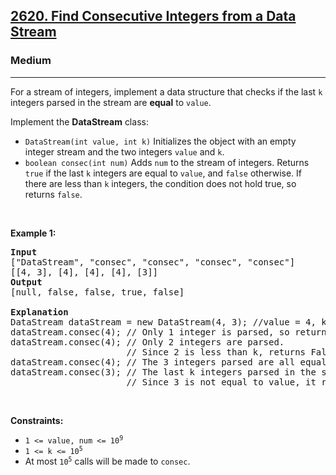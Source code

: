 <h2><a href="https://leetcode.com/problems/find-consecutive-integers-from-a-data-stream">2620. Find Consecutive Integers from a Data Stream</a></h2><h3>Medium</h3><hr><p>For a stream of integers, implement a data structure that checks if the last <code>k</code> integers parsed in the stream are <strong>equal</strong> to <code>value</code>.</p>

<p>Implement the <strong>DataStream</strong> class:</p>

<ul>
	<li><code>DataStream(int value, int k)</code> Initializes the object with an empty integer stream and the two integers <code>value</code> and <code>k</code>.</li>
	<li><code>boolean consec(int num)</code> Adds <code>num</code> to the stream of integers. Returns <code>true</code> if the last <code>k</code> integers are equal to <code>value</code>, and <code>false</code> otherwise. If there are less than <code>k</code> integers, the condition does not hold true, so returns <code>false</code>.</li>
</ul>

<p>&nbsp;</p>
<p><strong class="example">Example 1:</strong></p>

<pre>
<strong>Input</strong>
[&quot;DataStream&quot;, &quot;consec&quot;, &quot;consec&quot;, &quot;consec&quot;, &quot;consec&quot;]
[[4, 3], [4], [4], [4], [3]]
<strong>Output</strong>
[null, false, false, true, false]

<strong>Explanation</strong>
DataStream dataStream = new DataStream(4, 3); //value = 4, k = 3 
dataStream.consec(4); // Only 1 integer is parsed, so returns False. 
dataStream.consec(4); // Only 2 integers are parsed.
                      // Since 2 is less than k, returns False. 
dataStream.consec(4); // The 3 integers parsed are all equal to value, so returns True. 
dataStream.consec(3); // The last k integers parsed in the stream are [4,4,3].
                      // Since 3 is not equal to value, it returns False.
</pre>

<p>&nbsp;</p>
<p><strong>Constraints:</strong></p>

<ul>
	<li><code>1 &lt;= value, num &lt;= 10<sup>9</sup></code></li>
	<li><code>1 &lt;= k &lt;= 10<sup>5</sup></code></li>
	<li>At most <code>10<sup>5</sup></code> calls will be made to <code>consec</code>.</li>
</ul>
